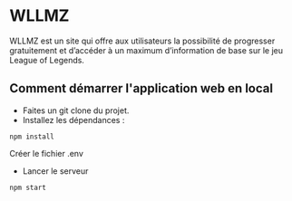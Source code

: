 # WLLMZ

WLLMZ est un site qui offre aux utilisateurs la possibilité de progresser gratuitement et d’accéder à un maximum d’information de base sur le jeu League of Legends.

## Comment démarrer l'application web en local
- Faites un git clone du projet.
- Installez les dépendances :

```
npm install
```
Créer le fichier .env
- Lancer le serveur
```
npm start 
```